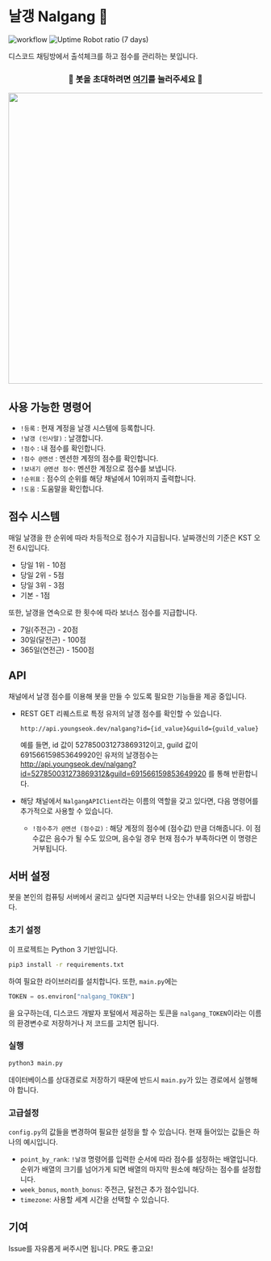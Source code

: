 
  
# 날갱 Nalgang :calendar:

![workflow](https://github.com/3-24/nalgang/actions/workflows/python-app.yml/badge.svg) ![Uptime Robot ratio (7 days)](https://img.shields.io/uptimerobot/ratio/7/m789126293-ee416185a54d15d7b5111c93)

디스코드 채팅방에서 출석체크를 하고 점수를 관리하는 봇입니다.
<div align="center">
  
### :robot: 봇을 초대하려면 [여기](https://discord.com/api/oauth2/authorize?client_id=692341237302165554&permissions=67584&scope=bot)를 눌러주세요 :robot:
  
</div>

<div align="center">
<img src="https://imgur.com/lhnqgbQ.png" width="576px">
</div>

## 사용 가능한 명령어
- `!등록` : 현재 계정을 날갱 시스템에 등록합니다.
- `!날갱 (인사말)` : 날갱합니다.
- `!점수` : 내 점수를 확인합니다.
- `!점수 @멘션` : 멘션한 계정의 점수를 확인합니다.
- `!보내기 @멘션 점수`: 멘션한 계정으로 점수를 보냅니다.
- `!순위표` : 점수의 순위를 해당 채널에서 10위까지 출력합니다.
- `!도움` : 도움말을 확인합니다.

## 점수 시스템

매일 날갱을 한 순위에 따라 차등적으로 점수가 지급됩니다. 날짜갱신의 기준은 KST 오전 6시입니다.

- 당일 1위 - 10점
- 당일 2위 - 5점
- 당일 3위 - 3점
- 기본 - 1점

또한, 날갱을 연속으로 한 횟수에 따라 보너스 점수를 지급합니다.

- 7일(주전근) - 20점
- 30일(달전근) - 100점
- 365일(연전근) - 1500점

## API

채널에서 날갱 점수를 이용해 봇을 만들 수 있도록 필요한 기능들을 제공 중입니다.

- REST GET 리퀘스트로 특정 유저의 날갱 점수를 확인할 수 있습니다.
  ```
  http://api.youngseok.dev/nalgang?id={id_value}&guild={guild_value}
  ```
  예를 들면, id 값이 527850031273869312이고, guild 값이 691566159853649920인 유저의 날갱점수는 http://api.youngseok.dev/nalgang?id=527850031273869312&guild=691566159853649920 를 통해 반환합니다.

- 해당 채널에서 `NalgangAPIClient`라는 이름의 역할을 갖고 있다면, 다음 명령어를 추가적으로 사용할 수 있습니다.
  - `!점수추가 @멘션 (점수값)` : 해당 계정의 점수에 (점수값) 만큼 더해줍니다. 이 점수값은 음수가 될 수도 있으며, 음수일 경우 현재 점수가 부족하다면 이 명령은 거부됩니다.

## 서버 설정
봇을 본인의 컴퓨팅 서버에서 굴리고 싶다면 지금부터 나오는 안내를 읽으시길 바랍니다.

### 초기 설정
이 프로젝트는 Python 3 기반입니다.
```bash
pip3 install -r requirements.txt
```
하여 필요한 라이브러리를 설치합니다.
또한, `main.py`에는
```python
TOKEN = os.environ["nalgang_TOKEN"]
```
을 요구하는데, 디스코드 개발자 포털에서 제공하는 토큰을 `nalgang_TOKEN`이라는 이름의 환경변수로 저장하거나 저 코드를 고치면 됩니다.

### 실행
```bash
python3 main.py
```
데이터베이스를 상대경로로 저장하기 때문에 반드시 `main.py`가 있는 경로에서 실행해야 합니다.

### 고급설정
`config.py`의 값들을 변경하여 필요한 설정을 할 수 있습니다. 현재 들어있는 값들은 하나의 예시입니다.
- `point_by_rank`: `!날갱` 명령어를 입력한 순서에 따라 점수를 설정하는 배열입니다. 순위가 배열의 크기를 넘어가게 되면 배열의 마지막 원소에 해당하는 점수를 설정합니다. 
- `week_bonus`, `month_bonus`: 주전근, 달전근 추가 점수입니다.
- `timezone`: 사용할 세계 시간을 선택할 수 있습니다.

## 기여

Issue를 자유롭게 써주시면 됩니다. PR도 좋고요!
